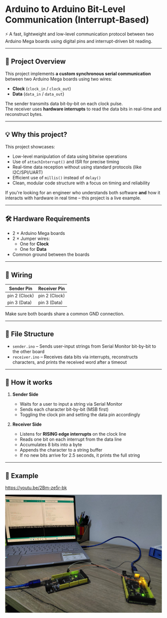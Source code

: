 # Arduino to Arduino Bit-Level Communication (Interrupt-Based)

⚡ A fast, lightweight and low-level communication protocol between two Arduino Mega boards using digital pins and interrupt-driven bit reading.

---

## 🔧 Project Overview

This project implements **a custom synchronous serial communication** between two Arduino Mega boards using two wires:

- **Clock** (`clock_in` / `clock_out`)
- **Data** (`data_in` / `data_out`)

The sender transmits data bit-by-bit on each clock pulse.  
The receiver uses **hardware interrupts** to read the data bits in real-time and reconstruct bytes.

---

## 💡 Why this project?

This project showcases:
- Low-level manipulation of data using bitwise operations
- Use of `attachInterrupt()` and ISR for precise timing
- Real-time data reception without using standard protocols (like I2C/SPI/UART)
- Efficient use of `millis()` instead of `delay()`
- Clean, modular code structure with a focus on timing and reliability

If you're looking for an engineer who understands both software **and** how it interacts with hardware in real time – this project is a live example.

---

## 🛠️ Hardware Requirements

- 2 × Arduino Mega boards
- 2 × Jumper wires:
  - One for **Clock**
  - One for **Data**
- Common ground between the boards

---

## 🔌 Wiring

| Sender Pin | Receiver Pin |
|------------|--------------|
| pin 2 (Clock) | pin 2 (Clock) |
| pin 3 (Data)  | pin 3 (Data)  |

Make sure both boards share a common GND connection.

---

## 📂 File Structure

- `sender.ino` – Sends user-input strings from Serial Monitor bit-by-bit to the other board
- `receiver.ino` – Receives data bits via interrupts, reconstructs characters, and prints the received word after a timeout

---

## 🧠 How it works

1. **Sender Side**
   - Waits for a user to input a string via Serial Monitor
   - Sends each character bit-by-bit (MSB first)
   - Toggling the clock pin and setting the data pin accordingly

2. **Receiver Side**
   - Listens for **RISING edge interrupts** on the clock line
   - Reads one bit on each interrupt from the data line
   - Accumulates 8 bits into a byte
   - Appends the character to a string buffer
   - If no new bits arrive for 2.5 seconds, it prints the full string

---

## 🧪 Example

https://youtu.be/2Bm-ze5r-bk

![Description of the image](picture.jpg)


